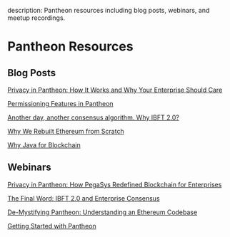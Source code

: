 description: Pantheon resources including blog posts, webinars, and meetup recordings. 
<!--- END of page meta data -->

# Pantheon Resources 

## Blog Posts 

[Privacy in Pantheon: How It Works and Why Your Enterprise Should Care](https://pegasys.tech/privacy-in-pantheon-how-it-works-and-why-your-enterprise-should-care/)

[Permissioning Features in Pantheon](https://pegasys.tech/protecting-the-enterprise-permissioning-features-in-pantheon/)

[Another day, another consensus algorithm. Why IBFT 2.0?](https://pegasys.tech/another-day-another-consensus-algorithm-why-ibft-2-0/)

[Why We Rebuilt Ethereum from Scratch](https://media.consensys.net/why-we-rebuilt-ethereum-from-scratch-9e38b6ebd4a2)

[Why Java for Blockchain](https://media.consensys.net/why-java-for-blockchain-73f1b444c2d)

## Webinars 

[Privacy in Pantheon: How PegaSys Redefined Blockchain for Enterprises](https://www.youtube.com/watch?v=8l7SSZLyFL8)

[The Final Word: IBFT 2.0 and Enterprise Consensus](https://www.youtube.com/watch?v=YmTUP_dWfME)

[De-Mystifying Pantheon: Understanding an Ethereum Codebase](https://www.youtube.com/watch?v=OJfib9kTK7U&feature=youtu.be)

[Getting Started with Pantheon](https://www.youtube.com/watch?v=OKWBr94J9rY&t=1s)



